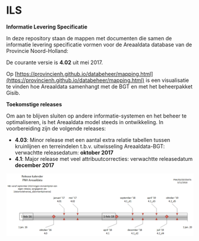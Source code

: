 ILS
===

__Informatie Levering Specificatie__

In deze repository staan de mappen met documenten die samen de informatie levering specificatie vormen voor de Areaaldata database van de Provincie Noord-Holland:

De courante versie is **4.02** uit mei 2017.

Op [https://provincienh.github.io/databeheer/mapping.html](https://provincienh.github.io/databeheer/mapping.html) is een visualisatie te vinden hoe Areaaldata samenhangt met de BGT en met het beheerpakket Gisib.

__Toekomstige releases__

Om aan te blijven sluiten op andere informatie-systemen en het beheer te optimaliseren, is het Areaaldata model steeds in ontwikkeling. 
In voorbereiding zijn de volgende releases:
* __4.03__: Minor release met een aantal extra relatie tabellen tussen kruinlijnen en terreindelen t.b.v. uitwisseling Areaaldata-BGT: verwachtte releasedatum: **oktober 2017**
* __4.1__: Major release met veel attribuutcorrecties: verwachtte releasedatum **december 2017**


![Release kalender Areaaldata](https://github.com/provincieNH/ILS/blob/master/release_kalender_areaaldata.png)
